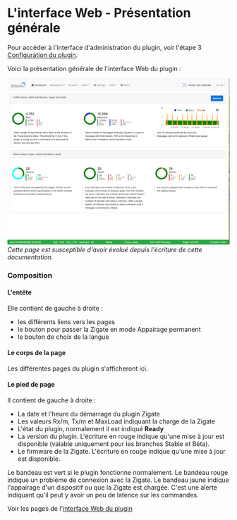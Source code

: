 # L'interface Web - Présentation générale

Pour accéder à l'interface d'administration du plugin, voir l'étape 3 [Configuration du plugin](3_Configuration.md).

Voici la présentation générale de l'interface Web du plugin : 

![Zigate Web Admin Interface](../Images/Dashboard.png)
*Cette page est susceptible d'avoir évolué depuis l'écriture de cette documentation.*

### Composition

#### L'entête 

Elle contient de gauche à droite :
* les différents liens vers les pages
* le bouton pour passer la Zigate en mode Appairage permanent
* le bouton de choix de la langue

#### Le corps de la page

Les différentes pages du plugin s'afficheront ici.

#### Le pied de page

Il contient de gauche à droite :
* La date et l'heure du démarrage du plugin Zigate
* Les valeurs Rx/m, Tx/m et MaxLoad indiquant la charge de la Zigate
* L'état du plugin, normalement il est indiqué __Ready__
* La version du plugin. L'écriture en rouge indique qu'une mise à jour est disponible (valable uniquement pour les branches Stable et Béta).
* Le firmware de la Zigate. L'écriture en rouge indique qu'une mise à jour est disponible.

Le bandeau est vert si le plugin fonctionne normalement. 
Le bandeau rouge indique un problème de connexion avec la Zigate. 
Le bandeau jaune indique l'appairage d'un dispositif ou que la Zigate est chargée. C'est une alerte indiquant qu'il peut y avoir un peu de latence sur les commandes.

Voir les pages de l'[interface Web du plugin](Home.md#linterface-web-du-plugin)

